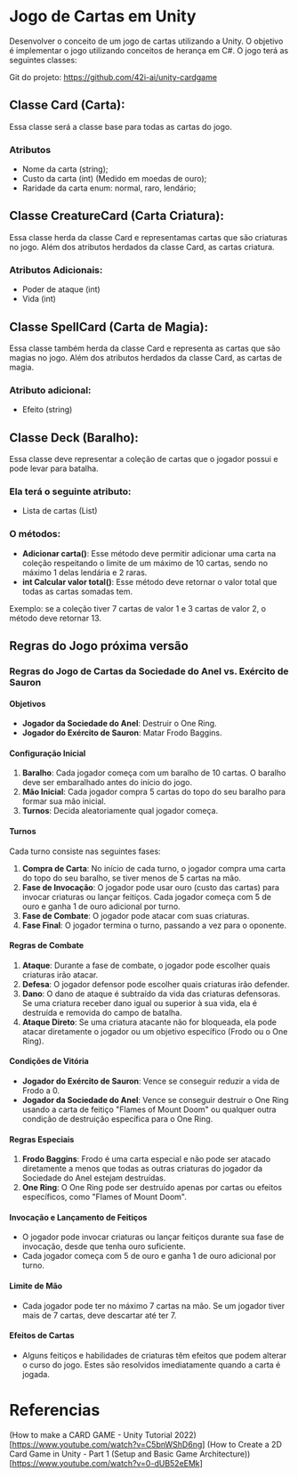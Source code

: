 # Jogo de Cartas em Unity

Desenvolver o conceito de um jogo de cartas utilizando a Unity. O objetivo é implementar o jogo
utilizando conceitos de herança em C#. O jogo terá as seguintes classes:

Git do projeto: https://github.com/42i-ai/unity-cardgame

## Classe Card (Carta): 

Essa classe será a classe base para todas as cartas do jogo.

### Atributos

- Nome da carta (string);
- Custo da carta (int) (Medido em moedas de ouro); 
- Raridade da carta enum: normal, raro, lendário;

## Classe CreatureCard (Carta Criatura): 

Essa classe herda da classe Card e representamas cartas que são criaturas no jogo. Além dos atributos herdados da classe Card, as cartas criatura.

### Atributos Adicionais: 
- Poder de ataque (int)
- Vida (int)

## Classe SpellCard (Carta de Magia): 

Essa classe também herda da classe Card e representa as cartas que são magias no jogo. Além dos atributos herdados da classe Card, as cartas
de magia.

### Atributo adicional:

- Efeito (string)

## Classe Deck (Baralho): 

Essa classe deve representar a coleção de cartas que o jogador
possui e pode levar para batalha. 

### Ela terá o seguinte atributo:

- Lista de cartas (List<Card>) 

### O métodos:

- **Adicionar carta()**: Esse método deve permitir adicionar uma carta na coleção respeitando o limite de um máximo de 10 cartas, sendo no máximo 1 delas lendária e 2 raras.
- **int Calcular valor total()**: Esse método deve retornar o valor total que todas as cartas somadas tem.

Exemplo: se a coleção tiver 7 cartas de valor 1 e 3 cartas de valor 2, o método deve retornar
13.

## Regras do Jogo próxima versão

### Regras do Jogo de Cartas da Sociedade do Anel vs. Exército de Sauron

#### Objetivos

- **Jogador da Sociedade do Anel**: Destruir o One Ring.
- **Jogador do Exército de Sauron**: Matar Frodo Baggins.

#### Configuração Inicial

1. **Baralho**: Cada jogador começa com um baralho de 10 cartas. O baralho deve ser embaralhado antes do início do jogo.
2. **Mão Inicial**: Cada jogador compra 5 cartas do topo do seu baralho para formar sua mão inicial.
3. **Turnos**: Decida aleatoriamente qual jogador começa.

#### Turnos

Cada turno consiste nas seguintes fases:

1. **Compra de Carta**: No início de cada turno, o jogador compra uma carta do topo do seu baralho, se tiver menos de 5 cartas na mão.
2. **Fase de Invocação**: O jogador pode usar ouro (custo das cartas) para invocar criaturas ou lançar feitiços. Cada jogador começa com 5 de ouro e ganha 1 de ouro adicional por turno.
3. **Fase de Combate**: O jogador pode atacar com suas criaturas.
4. **Fase Final**: O jogador termina o turno, passando a vez para o oponente.

#### Regras de Combate

1. **Ataque**: Durante a fase de combate, o jogador pode escolher quais criaturas irão atacar.
2. **Defesa**: O jogador defensor pode escolher quais criaturas irão defender.
3. **Dano**: O dano de ataque é subtraído da vida das criaturas defensoras. Se uma criatura receber dano igual ou superior à sua vida, ela é destruída e removida do campo de batalha.
4. **Ataque Direto**: Se uma criatura atacante não for bloqueada, ela pode atacar diretamente o jogador ou um objetivo específico (Frodo ou o One Ring).

#### Condições de Vitória

- **Jogador do Exército de Sauron**: Vence se conseguir reduzir a vida de Frodo a 0.
- **Jogador da Sociedade do Anel**: Vence se conseguir destruir o One Ring usando a carta de feitiço "Flames of Mount Doom" ou qualquer outra condição de destruição específica para o One Ring.

#### Regras Especiais

1. **Frodo Baggins**: Frodo é uma carta especial e não pode ser atacado diretamente a menos que todas as outras criaturas do jogador da Sociedade do Anel estejam destruídas.
2. **One Ring**: O One Ring pode ser destruído apenas por cartas ou efeitos específicos, como "Flames of Mount Doom".

#### Invocação e Lançamento de Feitiços

- O jogador pode invocar criaturas ou lançar feitiços durante sua fase de invocação, desde que tenha ouro suficiente.
- Cada jogador começa com 5 de ouro e ganha 1 de ouro adicional por turno.

#### Limite de Mão

- Cada jogador pode ter no máximo 7 cartas na mão. Se um jogador tiver mais de 7 cartas, deve descartar até ter 7.

#### Efeitos de Cartas

- Alguns feitiços e habilidades de criaturas têm efeitos que podem alterar o curso do jogo. Estes são resolvidos imediatamente quando a carta é jogada.



# Referencias

(How to make a CARD GAME - Unity Tutorial 2022)[https://www.youtube.com/watch?v=C5bnWShD6ng]
(How to Create a 2D Card Game in Unity - Part 1 (Setup and Basic Game Architecture))[https://www.youtube.com/watch?v=0-dUB52eEMk]